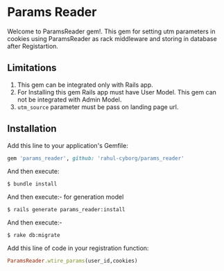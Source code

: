 # Params Reader

Welcome to ParamsReader gem!. This gem for setting utm parameters in cookies using ParamsReader as rack middleware and storing in database after Registartion.

## Limitations

1. This gem can be integrated only with Rails app.
2. For Installing this gem Rails app must have User Model. This gem can not be integrated with Admin Model.
3. `utm_source` parameter must be pass on landing page url.


## Installation

Add this line to your application's Gemfile:

```ruby
gem 'params_reader', github: 'rahul-cyborg/params_reader'
```

And then execute:

    $ bundle install

And then execute:- for generation model

    $ rails generate params_reader:install

And then execute:-

    $ rake db:migrate

Add this line of code in your registration function:

```ruby
ParamsReader.wtire_params(user_id,cookies)
```



